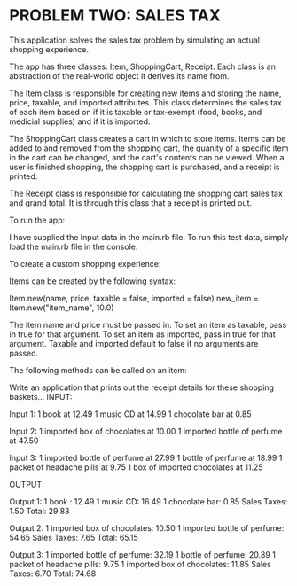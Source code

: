 # PROBLEM TWO: SALES TAX

This application solves the sales tax problem by simulating an actual shopping experience. 

The app has three classes: Item, ShoppingCart, Receipt. Each class is an abstraction of the real-world object it derives its name from. 

The Item class is responsible for creating new items and storing the name, price, taxable, and imported attributes. This class determines the sales tax of each item based on if it is taxable or tax-exempt (food, books, and medicial supplies) and if it is imported.

The ShoppingCart class creates a cart in which to store items. Items can be added to and removed from the shopping cart, the quanity of a specific item in the cart can be changed, and the cart's contents can be viewed. When a user is finished shopping, the shopping cart is purchased, and a receipt is printed.

The Receipt class is responsible for calculating the shopping cart sales tax and grand total. It is through this class that a receipt is printed out.

To run the app:

I have supplied the Input data in the main.rb file. To run this test data, simply load the main.rb file in the console. 

To create a custom shopping experience:

Items can be created by the following syntax:

  Item.new(name, price, taxable = false, imported = false)
  new_item = Item.new("item_name", 10.0)

The item name and price must be passed in. To set an item as taxable, pass in true for that argument. To set an item as imported, pass in true for that argument. Taxable and imported default to false if no arguments are passed.

The following methods can be called on an item:

Write an application that prints out the receipt details for these shopping baskets...
INPUT:
 
Input 1:
1 book at 12.49
1 music CD at 14.99
1 chocolate bar at 0.85
 
Input 2:
1 imported box of chocolates at 10.00
1 imported bottle of perfume at 47.50
 
Input 3:
1 imported bottle of perfume at 27.99
1 bottle of perfume at 18.99
1 packet of headache pills at 9.75
1 box of imported chocolates at 11.25
 
OUTPUT
 
Output 1:
1 book : 12.49
1 music CD: 16.49
1 chocolate bar: 0.85
Sales Taxes: 1.50
Total: 29.83
 
Output 2:
1 imported box of chocolates: 10.50
1 imported bottle of perfume: 54.65
Sales Taxes: 7.65
Total: 65.15
 
Output 3:
1 imported bottle of perfume: 32.19
1 bottle of perfume: 20.89
1 packet of headache pills: 9.75
1 imported box of chocolates: 11.85
Sales Taxes: 6.70
Total: 74.68